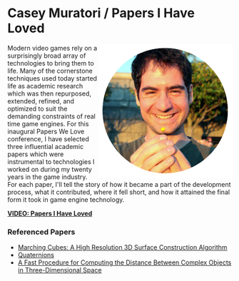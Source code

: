 # Casey Muratori / Papers I Have Loved

<img src="../../assets/CaseyMuratori.png" align="right">

Modern video games rely on a surprisingly broad array of technologies to bring them to life. Many of the cornerstone techniques used today started life as academic research which was then repurposed, extended, refined, and optimized to suit the demanding constraints of real time game engines. For this inaugural Papers We Love conference, I have selected three influential academic papers which were instrumental to technologies I worked on during my twenty years in the game industry. For each paper, I'll tell the story of how it became a part of the development process, what it contributed, where it fell short, and how it attained the final form it took in game engine technology.

**[VIDEO: Papers I Have Loved](https://goo.gl/fT8aGN)**

### Referenced Papers

- [Marching Cubes: A High Resolution 3D Surface Construction Algorithm](https://people.eecs.berkeley.edu/~sequin/CS285/PAPERS/Lorensen_Cline.pdf)
- [Quaternions](http://www.cs.ucr.edu/~vbz/resources/quatut.pdf)
- [A Fast Procedure for Computing the Distance Between Complex Objects in Three-Dimensional Space](https://graphics.stanford.edu/courses/cs448b-00-winter/papers/gilbert.pdf)
